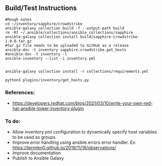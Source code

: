 ## Build/Test Instructions

```
#Rough notes
cd ~/inventory/sapphire/crowdstrike
ansible-galaxy collection build -f --output-path build
rm -Rf ~/.ansible/collections/ansible_collections/sapphire
ansible-galaxy collection install build/sapphire-crowdstrike-1.0.0.tar.gz
#tar.gz file needs to be uploaded to GitHub as a release
ansible-doc -t inventory sapphire.crowdstrike.get_hosts
#ansible-doc -t inventory -l
ansible-inventory --list -i inventory.yml


ansible-galaxy collection install -r collections/requirements.yml

python3 plugins/inventory/get_hosts.py
```

### References:
- https://developers.redhat.com/blog/2021/03/10/write-your-own-red-hat-ansible-tower-inventory-plugin

### To do:
* Allow inventory.yml configuration to dynamically specify host variables to be used as groups
* Improve error handling using ansible.errors error handler. Ex: https://termlen0.github.io/2019/11/16/observations/
* Improve documentation
* Publish to Ansible Galaxy
